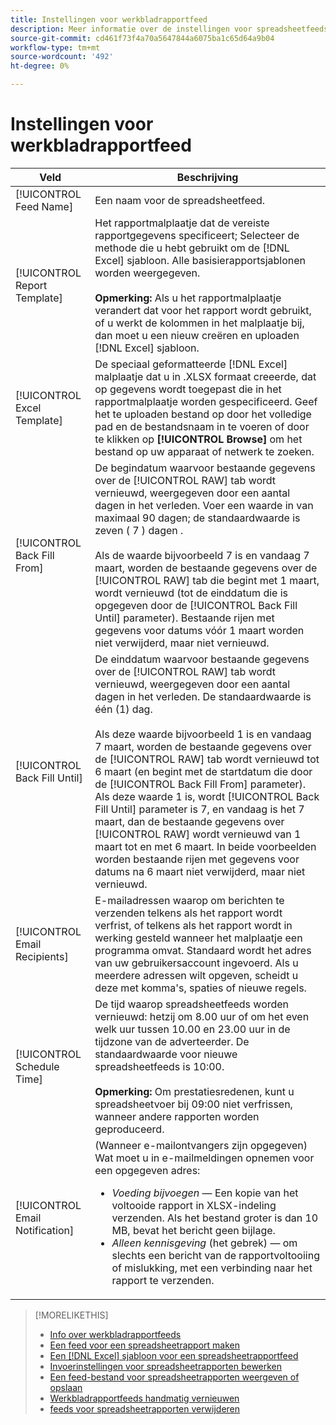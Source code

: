```yaml
---
title: Instellingen voor werkbladrapportfeed
description: Meer informatie over de instellingen voor spreadsheetfeeds.
source-git-commit: cd461f73f4a70a5647844a6075ba1c65d64a9b04
workflow-type: tm+mt
source-wordcount: '492'
ht-degree: 0%

---
```


# Instellingen voor werkbladrapportfeed

| Veld | Beschrijving |
|---|---|
| [!UICONTROL Feed Name] | Een naam voor de spreadsheetfeed. |
| [!UICONTROL Report Template] | Het rapportmalplaatje dat de vereiste rapportgegevens specificeert; Selecteer de methode die u hebt gebruikt om de [!DNL Excel] sjabloon. Alle basisierapportsjablonen worden weergegeven.<br><br><b>Opmerking:</b> Als u het rapportmalplaatje verandert dat voor het rapport wordt gebruikt, of u werkt de kolommen in het malplaatje bij, dan moet u een nieuw creëren en uploaden [!DNL Excel] sjabloon. |
| [!UICONTROL Excel Template] | De speciaal geformatteerde [!DNL Excel] malplaatje dat u in .XLSX formaat creeerde, dat op gegevens wordt toegepast die in het rapportmalplaatje worden gespecificeerd. Geef het te uploaden bestand op door het volledige pad en de bestandsnaam in te voeren of door te klikken op <b>[!UICONTROL Browse]</b> om het bestand op uw apparaat of netwerk te zoeken. |
| [!UICONTROL Back Fill From] | De begindatum waarvoor bestaande gegevens over de [!UICONTROL RAW] tab wordt vernieuwd, weergegeven door een aantal dagen in het verleden. Voer een waarde in van maximaal 90 dagen; de standaardwaarde is zeven ( 7 ) dagen .<br><br>Als de waarde bijvoorbeeld 7 is en vandaag 7 maart, worden de bestaande gegevens over de [!UICONTROL RAW] tab die begint met 1 maart, wordt vernieuwd (tot de einddatum die is opgegeven door de [!UICONTROL Back Fill Until] parameter). Bestaande rijen met gegevens voor datums vóór 1 maart worden niet verwijderd, maar niet vernieuwd. |
| [!UICONTROL Back Fill Until] | De einddatum waarvoor bestaande gegevens over de [!UICONTROL RAW] tab wordt vernieuwd, weergegeven door een aantal dagen in het verleden. De standaardwaarde is één (1) dag.<br><br>Als deze waarde bijvoorbeeld 1 is en vandaag 7 maart, worden de bestaande gegevens over de [!UICONTROL RAW] tab wordt vernieuwd tot 6 maart (en begint met de startdatum die door de [!UICONTROL Back Fill From] parameter). Als deze waarde 1 is, wordt [!UICONTROL Back Fill Until] parameter is 7, en vandaag is het 7 maart, dan de bestaande gegevens over [!UICONTROL RAW] wordt vernieuwd van 1 maart tot en met 6 maart. In beide voorbeelden worden bestaande rijen met gegevens voor datums na 6 maart niet verwijderd, maar niet vernieuwd. |
| [!UICONTROL Email Recipients] | E-mailadressen waarop om berichten te verzenden telkens als het rapport wordt verfrist, of telkens als het rapport wordt in werking gesteld wanneer het malplaatje een programma omvat. Standaard wordt het adres van uw gebruikersaccount ingevoerd. Als u meerdere adressen wilt opgeven, scheidt u deze met komma&#39;s, spaties of nieuwe regels. |
| [!UICONTROL Schedule Time] | De tijd waarop spreadsheetfeeds worden vernieuwd: hetzij om 8.00 uur of om het even welk uur tussen 10.00 en 23.00 uur in de tijdzone van de adverteerder. De standaardwaarde voor nieuwe spreadsheetfeeds is 10:00.<br><br><b>Opmerking:</b> Om prestatiesredenen, kunt u spreadsheetvoer bij 09:00 niet verfrissen, wanneer andere rapporten worden geproduceerd. |
| [!UICONTROL Email Notification] | (Wanneer e-mailontvangers zijn opgegeven) Wat moet u in e-mailmeldingen opnemen voor een opgegeven adres:<ul><li><i>Voeding bijvoegen</i> — Een kopie van het voltooide rapport in XLSX-indeling verzenden. Als het bestand groter is dan 10 MB, bevat het bericht geen bijlage.</li><li><i>Alleen kennisgeving</i> (het gebrek) — om slechts een bericht van de rapportvoltooiing of mislukking, met een verbinding naar het rapport te verzenden.</li></ul> |

>[!MORELIKETHIS]
>
>* [Info over werkbladrapportfeeds](spreadsheet-feed-about.md)
>* [Een feed voor een spreadsheetrapport maken](spreadsheet-feed-create.md)
>* [Een [!DNL Excel] sjabloon voor een spreadsheetrapportfeed](spreadsheet-feed-create-excel-template.md)
>* [Invoerinstellingen voor spreadsheetrapporten bewerken](spreadsheet-feed-edit.md)
>* [Een feed-bestand voor spreadsheetrapporten weergeven of opslaan](spreadsheet-feed-view-or-save.md)
>* [Werkbladrapportfeeds handmatig vernieuwen](spreadsheet-feed-refresh.md)
>* [feeds voor spreadsheetrapporten verwijderen](spreadsheet-feed-delete.md)

